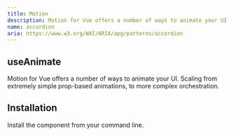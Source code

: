 ```yaml
---
title: Motion
description: Motion for Vue offers a number of ways to animate your UI. Scaling from extremely simple prop-based animations, to more complex orchestration.
name: accordion
aria: https://www.w3.org/WAI/ARIA/apg/patterns/accordion
---
```


## useAnimate


<ComponentPreview name="UseAnimationList" />


<Description>
Motion for Vue offers a number of ways to animate your UI. Scaling from extremely simple prop-based animations, to more complex orchestration.
</Description>

<Highlights
  :features="[
    'Blazing-Fast Animations',
    'Effortless Animation Syntax',
    'Interactive Motion Support',
    'Dynamic Variant Control',
    'Scroll & View Animations',
    'TypeScript-Powered Precision'
  ]"
/>

## Installation

Install the component from your command line.

<InstallationTabs value="@oku-ui/motion" />
